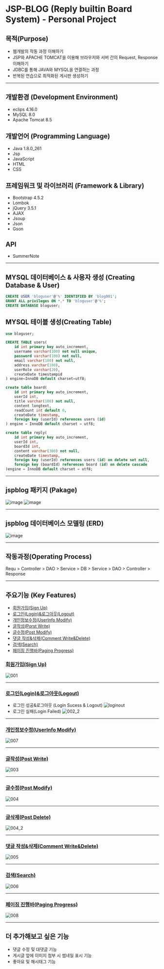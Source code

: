 # JSP-BLOG (Reply builtin Board System) - Personal Project

## 목적(Purpose)
+ 웹개발의 작동 과정 이해하기
+ JSP와 APACHE TOMCAT을 이용해 브라우저와 서버 간의 Request, Response 이해하기
+ JDBC를 통해 JAVA와 MYSQL을 연결하는 과정  
+ 반복된 연습으로 최적화된 게시판 생성하기

<hr/>

## 개발환경 (Development Environment)
+ eclips 4.16.0
+ MySQL 8.0
+ Apache Tomcat 8.5

## 개발언어 (Programming Language)
+ Java 1.8.0_261
+ Jsp
+ JavaScript
+ HTML
+ CSS

## 프레임워크 및 라이브러리 (Framework & Library)
+ Bootstrap 4.5.2
+ Lombok
+ jQuery 3.5.1
+ AJAX
+ Jsoup
+ Json
+ Gson

## API
+ SummerNote

<hr/>

## MYSQL 데이터베이스 & 사용자 생성 (Creating Database & User)
```sql
CREATE USER 'bloguser'@'%' IDENTIFIED BY 'blog001';
GRANT ALL privileges ON *.* TO 'bloguser'@'%';
CREATE DATABASE bloguser;
```

## MYSQL 테이블 생성(Creating Table)
```sql
use bloguser; 

CREATE TABLE users(
	id int primary key auto_increment,
    username varchar(100) not null unique,
    password varchar(100) not null,
    email varchar(100) not null,
    address varchar(100),
    userRole varchar(20),
    createDate timestampid
) engine=InnoDB default charset=utf8;

create table board(
	id int primary key auto_increment,
    userId int,
    title varchar(100) not null,
    content longtext,
    readCount int default 0,
    createDate timestamp,
    foreign key (userId) references users (id)
) engine = InnoDB default charset = utf8;

create table reply(
	id int primary key auto_increment,
    userId int,
    boardId int,
    content varchar(300) not null,
    createDate timestamp,
    foreign key (userId) references users (id) on delete set null,
    foreign key (boardId) references board (id) on delete cascade
)engine = InnoDB default charset = utf8;
```

<hr/>

## jspblog 패키지 (Pakage)
![image](https://user-images.githubusercontent.com/78708523/107164592-1a0d9800-69f3-11eb-8d41-d3ddfb45648d.png)
![image](https://user-images.githubusercontent.com/78708523/107164641-475a4600-69f3-11eb-8818-40a1561fc376.png)

<hr/>

## jspblog 데이터베이스 모델링 (ERD)
![image](https://user-images.githubusercontent.com/78708523/107164686-753f8a80-69f3-11eb-905f-96d0baf5ebe0.png)

<hr/>

## 작동과정(Operating Process)
Requ > Controller > DAO > Service > DB > Service > DAO > Controller > Response

<hr/>

## 주요기능 (Key Features)
+ [회원가입(Sign Up)](#회원가입Sign-Up)	
+ [로그인(Login)&로그아웃(Logout)](#로그인Login로그아웃Logout)
+ [개인정보수정(UserInfo Modify)](#개인정보수정UserInfo-Modify)
+ [글작성(Porst Write)](#글작성Post-Write)
+ [글수정(Post Modify)](#글수정Post-Modify)
+ [댓글 작성&삭제(Comment Write&Delete)](#댓글-작성삭제Comment-WriteDelete)
+ [검색(Search)](#검색Search)
+ [페이징 진행바(Paging Progress)](#페이징-진행바Paging-Progress)

### [회원가입(Sign Up)](#주요기능-Key-Features)
![001](https://user-images.githubusercontent.com/78708523/107165837-82f70f00-69f7-11eb-88e9-e91f08dfebc5.gif)

<hr/>

### [로그인(Login)&로그아웃(Logout)](#주요기능-Key-Features)
- 로그인 성공&로그아웃 (Login Sucess & Logout)
![loginout](https://user-images.githubusercontent.com/78708523/107170322-5f39c600-6a03-11eb-99a8-dddc9c0285c1.gif)
- 로그인 실패(Login Failed)
![002_2](https://user-images.githubusercontent.com/78708523/107166432-56dc8d80-69f9-11eb-9323-22c6378e44d5.gif)

<hr/>

### [개인정보수정(UserInfo Modify)](#주요기능-Key-Features)
![007](https://user-images.githubusercontent.com/78708523/107170318-5e089900-6a03-11eb-97c6-9ffd134d1a80.gif)

<hr/>

### [글작성(Post Write)](#주요기능-Key-Features)
![003](https://user-images.githubusercontent.com/78708523/107175983-8b5c4380-6a11-11eb-9794-33343343ed2f.gif)

<hr/>

### [글수정(Post Modify)](#주요기능-Key-Features)
![004](https://user-images.githubusercontent.com/78708523/107167239-b8056080-69fb-11eb-8a5c-f52271662582.gif)

<hr/>

### [글삭제(Post Delete)](#주요기능-Key-Features)
![004_2](https://user-images.githubusercontent.com/78708523/107167243-b9368d80-69fb-11eb-9d67-f54b7b1a5c32.gif)

<hr/>

### [댓글 작성&삭제(Comment Write&Delete)](#주요기능-Key-Features)
![005](https://user-images.githubusercontent.com/78708523/107167247-bb005100-69fb-11eb-8381-6105700ace0c.gif)

<hr/>

### [검색(Search)](#주요기능-Key-Features)
![006](https://user-images.githubusercontent.com/78708523/107168533-f94b3f80-69fe-11eb-8dbd-39709301fa5b.gif)

<hr/>

### [페이징 진행바(Paging Progress)](#주요기능-Key-Features)
![008](https://user-images.githubusercontent.com/78708523/107175500-58fe1680-6a10-11eb-9ff9-f19a399a57c4.gif)

<hr/>

## 더 추가해보고 싶은 기능
+ 댓글 수정 및 대댓글 기능
+ 게시글 앞에 이미지 첨부 시 썸네일 표시 기능
+ 좋아요 및 해시태그 기능
